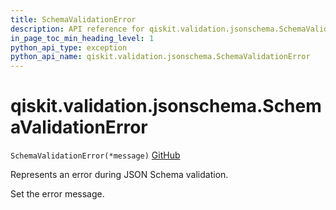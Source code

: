 ```yaml
---
title: SchemaValidationError
description: API reference for qiskit.validation.jsonschema.SchemaValidationError
in_page_toc_min_heading_level: 1
python_api_type: exception
python_api_name: qiskit.validation.jsonschema.SchemaValidationError
---
```


# qiskit.validation.jsonschema.SchemaValidationError

<span id="qiskit.validation.jsonschema.SchemaValidationError" />

`SchemaValidationError(*message)` [GitHub](https://github.com/qiskit/qiskit/tree/stable/0.18/qiskit/validation/jsonschema/exceptions.py "view source code")

Represents an error during JSON Schema validation.

Set the error message.


